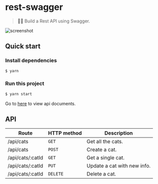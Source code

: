 # rest-swagger

> 🚀🌳 Build a Rest API using Swagger.

![screenshot]('./images/screenshot.png')

## Quick start

### Install dependencies

```sh
$ yarn
```

### Run this project

```sh
$ yarn start
```

Go to [here](http://127.0.0.1:9000/docs) to view api documents.

## API

| Route            | HTTP method | Description                 |
|------------------|-------------|-----------------------------|
| /api/cats        | `GET`       | Get all the cats.           |
| /api/cats        | `POST`      | Create a cat.               |
| /api/cats/:catId | `GET`       | Get a single cat.           |
| /api/cats/:catId | `PUT`       | Update a cat with new info. |
| /api/cats/:catId | `DELETE`    | Delete a cat.               |